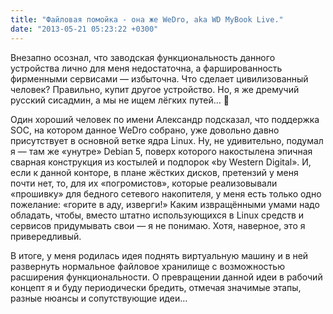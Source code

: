 ```yaml
---
title: "Файловая помойка - она же WeDro, aka WD MyBook Live."
date: "2013-05-21 05:23:22 +0300"
---
```


Внезапно осознал, что заводская функциональность данного устройства лично для меня недостаточна, а фаршированность фирменными сервисами — избыточна. Что сделает цивилизованный человек? Правильно, купит другое устройство. Но, я же дремучий русский сисадмин, а мы не ищем лёгких путей… 🙂

Один хороший человек по имени Александр подсказал, что поддержка SOC, на котором данное WeDro собрано, уже довольно давно присутствует в основной ветке ядра Linux. Ну, не удивительно, подумал я — там же «унутре» Debian 5, поверх которого накостылена эпичная сварная конструкция из костылей и подпорок «by Western Digital». И, если к данной конторе, в плане жёстких дисков, претензий у меня почти нет, то, для их «погромистов», которые реализовывали «прошивку» для бедного сетевого накопителя, у меня есть только одно пожелание: «горите в аду, изверги!» Каким извращёнными умами надо обладать, чтобы, вместо штатно использующихся в Linux средств и сервисов придумывать свои — я не понимаю. Хотя, наверное, это я привередливый.

В итоге, у меня родилась идея поднять виртуальную машину и в ней развернуть нормальное файловое хранилище с возможностью расширения функциональности. О превращении данной идеи в рабочий концепт я и буду периодически бредить, отмечая значимые этапы, разные нюансы и сопутствующие идеи…
